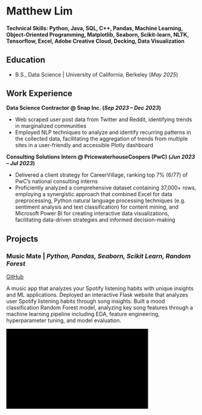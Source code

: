 # Matthew Lim

#### Technical Skills: Python, Java, SQL, C++, Pandas, Machine Learning, Object-Oriented Programming, Matplotlib, Seaborn, Scikit-learn, NLTK, Tensorflow, Excel, Adobe Creative Cloud, Decking, Data Visualization 

## Education			        		
- B.S., Data Science | University of California, Berkeley (_May 2025_)

## Work Experience
**Data Science Contractor @ Snap Inc. (_Sep 2023 – Dec 2023_)**
- Web scraped user post data from Twitter and Reddit, identifying trends in marginalized communities
- Employed NLP techniques to analyze and identify recurring patterns in the collected data, facilitating the aggregation of trends from multiple sites in a user-friendly and accessible Plotly dashboard

**Consulting Solutions Intern @ PricewaterhouseCoopers (PwC) (_Jun 2023 – Jul 2023_)**
- Delivered a client strategy for CareerVillage, ranking top 7% (6/77) of PwC’s national consulting interns
- Proficiently analyzed a comprehensive dataset containing 37,000+ rows, employing a synergistic approach that combined Excel for data preprocessing, Python natural language processing techniques (e.g. sentiment analysis and text classification) for content mining, and Microsoft Power BI for creating interactive data visualizations, facilitating data-driven strategies and informed decision-making

## Projects
### Music Mate | _Python, Pandas, Seaborn, Scikit Learn, Random Forest_
[GitHub](https://github.com/matthewlimm/musicmate)

A music app that analyzes your Spotify listening habits with unique insights and ML applications. Deployed an interactive Flask website that analyzes user Spotify listening habits through song insights. Built a mood classification Random Forest model, analyzing key song features through a machine learning pipeline including EDA, feature engineering, hyperparameter tuning, and model evaluation.

![MusicMate](/assets/img/musicmate.gif)
